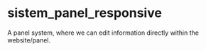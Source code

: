 # sistem_panel_responsive
 A panel system, where we can edit information directly within the website/panel.
